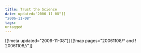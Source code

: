 ```yaml
---
title: Trust the Science
date: updated="2006-11-08"]]
"2006-11-08"
tags:
untagged
---
```

[[!meta updated="2006-11-08"]]
[[!map pages="20061108/* and ! 20061108/*/*"]]

